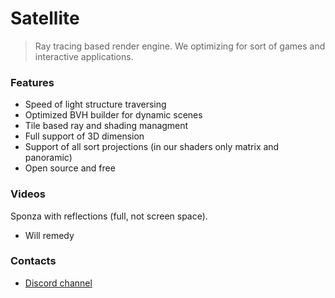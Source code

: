 # Satellite 

> Ray tracing based render engine. We optimizing for sort of games and interactive applications. 

### Features

* Speed of light structure traversing
* Optimized BVH builder for dynamic scenes
* Tile based ray and shading managment 
* Full support of 3D dimension 
* Support of all sort projections (in our shaders only matrix and panoramic)
* Open source and free 

### Videos

Sponza with reflections (full, not screen space).
* Will remedy 

### Contacts 

* [Discord channel](https://discordapp.com/invite/HFfADHH)

